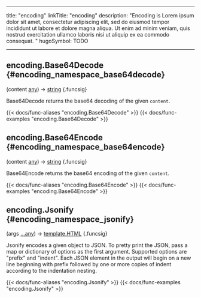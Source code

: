 




---
title: "encoding"
linkTitle: "encoding"
description: "Encoding is Lorem ipsum dolor sit amet, consectetur adipiscing elit, sed do eiusmod tempor incididunt ut labore et dolore magna aliqua. Ut enim ad minim veniam, quis nostrud exercitation ullamco laboris nisi ut aliquip ex ea commodo consequat. "
hugoSymbol: TODO




---















## encoding.Base64Decode {#encoding_namespace_base64decode}

\(content [any](/documentation/reference/gotypes/#any)\) → [string](/documentation/reference/gotypes/#string)
{.funcsig}


Base64Decode returns the base64 decoding of the given `content`.

{{< docs/func-aliases "encoding.Base64Decode" >}}
{{< docs/func-examples "encoding.Base64Decode" >}}







## encoding.Base64Encode {#encoding_namespace_base64encode}

\(content [any](/documentation/reference/gotypes/#any)\) → [string](/documentation/reference/gotypes/#string)
{.funcsig}


Base64Encode returns the base64 encoding of the given `content`.

{{< docs/func-aliases "encoding.Base64Encode" >}}
{{< docs/func-examples "encoding.Base64Encode" >}}







## encoding.Jsonify {#encoding_namespace_jsonify}

\(args [...any](/documentation/reference/gotypes/#any)\) → [template.HTML](/documentation/reference/gotypes/#templatehtml)
{.funcsig}


Jsonify encodes a given object to JSON.  To pretty print the JSON, pass a map
or dictionary of options as the first argument.  Supported options are
"prefix" and "indent".  Each JSON element in the output will begin on a new
line beginning with prefix followed by one or more copies of indent according
to the indentation nesting.

{{< docs/func-aliases "encoding.Jsonify" >}}
{{< docs/func-examples "encoding.Jsonify" >}}





